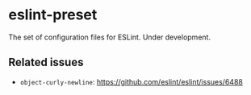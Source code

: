 eslint-preset
=============

The set of configuration files for ESLint. Under development.


## Related issues

- `object-curly-newline`: https://github.com/eslint/eslint/issues/6488
